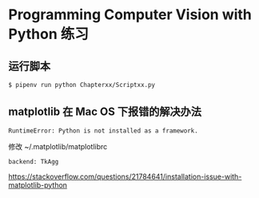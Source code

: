 # Programming Computer Vision with Python 练习

## 运行脚本
```bash
$ pipenv run python Chapterxx/Scriptxx.py
```

## matplotlib 在 Mac OS 下报错的解决办法

```
RuntimeError: Python is not installed as a framework.
```

修改 ~/.matplotlib/matplotlibrc
```
backend: TkAgg
```

https://stackoverflow.com/questions/21784641/installation-issue-with-matplotlib-python
